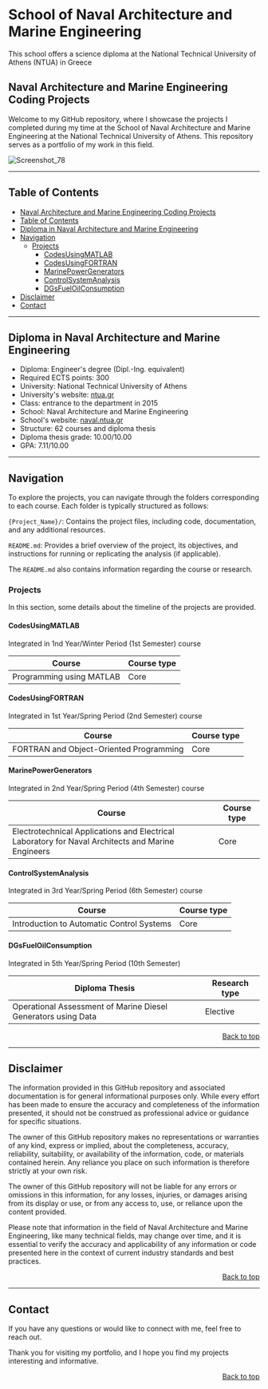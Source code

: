 # School of Naval Architecture and Marine Engineering
This school offers a science diploma at the National Technical University of Athens (NTUA) in Greece

## Naval Architecture and Marine Engineering Coding Projects

Welcome to my GitHub repository, where I showcase the projects I completed during my time at the School of Naval Architecture and Marine Engineering at the National Technical University of Athens. This repository serves as a portfolio of my work in this field.

![Screenshot_78](https://github.com/panosstav/MarineEngineering/assets/143627430/a889e8f2-a58b-4d1c-bdf2-22a1b7e09998)

--- 

## Table of Contents

- [Naval Architecture and Marine Engineering Coding Projects](#Naval-Architecture-and-Marine-Engineering-Coding-Projects)
- [Table of Contents](#Table-of-Contents)
- [Diploma in Naval Architecture and Marine Engineering](#Diploma-in-Naval-Architecture-and-Marine-Engineering)
- [Navigation](#Navigation)
  * [Projects](#Projects)
    + [CodesUsingMATLAB](#CodesUsingMATLAB)
    + [CodesUsingFORTRAN](#CodesUsingFORTRAN)
    + [MarinePowerGenerators](#MarinePowerGenerators)
    + [ControlSystemAnalysis](#ControlSystemAnalysis)
    + [DGsFuelOilConsumption](#DGsFuelOilConsumption)
- [Disclaimer](#Disclaimer)
- [Contact](#Contact)

--- 

## Diploma in Naval Architecture and Marine Engineering

- Diploma: Engineer's degree (Dipl.-Ing. equivalent)
- Required ECTS points: 300
- University: National Technical University of Athens
- University's website: [ntua.gr](https://www.ntua.gr/en/)
- Class: entrance to the department in 2015
- School: Naval Architecture and Marine Engineering
- School's website: [naval.ntua.gr](http://www.naval.ntua.gr/)
- Structure: 62 courses and diploma thesis
- Diploma thesis grade: 10.00/10.00
- GPA: 7.11/10.00

--- 

## Navigation

To explore the projects, you can navigate through the folders corresponding to each course. Each folder is typically structured as follows:

```{Project_Name}/```: Contains the project files, including code, documentation, and any additional resources.

```README.md```: Provides a brief overview of the project, its objectives, and instructions for running or replicating the analysis (if applicable).

The ```README.md``` also contains information regarding the course or research.

### Projects

In this section, some details about the timeline of the projects are provided.

#### CodesUsingMATLAB

Integrated in 1nd Year/Winter Period (1st Semester) course

| Course                                                             | Course type |
|--------------------------------------------------------------------|-------------|
| Programming using MATLAB                                           | Core        |

#### CodesUsingFORTRAN

Integrated in 1st Year/Spring Period (2nd Semester) course

| Course                                                             | Course type |
|--------------------------------------------------------------------|-------------|
| FORTRAN and Object-Oriented Programming                            | Core        |

#### MarinePowerGenerators

Integrated in 2nd Year/Spring Period (4th Semester) course

| Course                                                                                                      | Course type |
|-------------------------------------------------------------------------------------------------------------|-------------|
| Electrotechnical Applications and Electrical Laboratory for Naval Architects and Marine Engineers           | Core        |

#### ControlSystemAnalysis

Integrated in 3rd Year/Spring Period (6th Semester) course

| Course                                                                | Course type |
|-----------------------------------------------------------------------|-------------|
| Introduction to Automatic Control Systems                             | Core        |

#### DGsFuelOilConsumption

Integrated in 5th Year/Spring Period (10th Semester)

| Diploma Thesis                                                        | Research type |
|-----------------------------------------------------------------------|---------------|
| Operational Assessment of Marine Diesel Generators using Data         | Elective      |

<p align="right">
    <a href="#table-of-contents">Back to top</a>  
</p>

--- 
 
## Disclaimer

The information provided in this GitHub repository and associated documentation is for general informational purposes only. While every effort has been made to ensure the accuracy and completeness of the information presented, it should not be construed as professional advice or guidance for specific situations.

The owner of this GitHub repository makes no representations or warranties of any kind, express or implied, about the completeness, accuracy, reliability, suitability, or availability of the information, code, or materials contained herein. Any reliance you place on such information is therefore strictly at your own risk.

The owner of this GitHub repository will not be liable for any errors or omissions in this information, for any losses, injuries, or damages arising from its display or use, or from any access to, use, or reliance upon the content provided.

Please note that information in the field of Naval Architecture and Marine Engineering, like many technical fields, may change over time, and it is essential to verify the accuracy and applicability of any information or code presented here in the context of current industry standards and best practices.

<p align="right">
    <a href="#table-of-contents">Back to top</a>  
</p>

--- 

## Contact

If you have any questions or would like to connect with me, feel free to reach out.

Thank you for visiting my portfolio, and I hope you find my projects interesting and informative.  

<p align="right">
    <a href="#table-of-contents">Back to top</a>  
</p>
